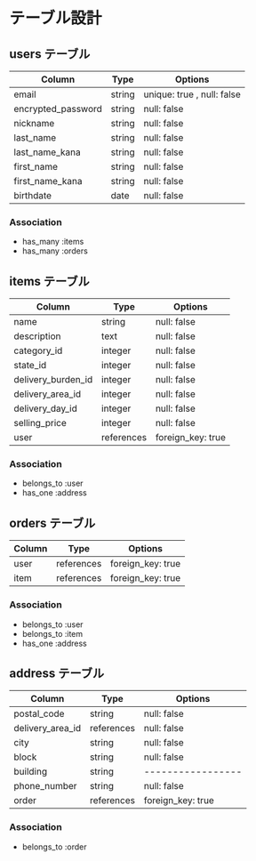 # テーブル設計

## users テーブル

| Column             | Type   | Options                     |
| ------------------ | ------ | --------------------------- |
| email              | string | unique: true , null: false  |
| encrypted_password | string | null: false                 |
| nickname           | string | null: false                 |
| last_name          | string | null: false                 |
| last_name_kana     | string | null: false                 |
| first_name         | string | null: false                 |
| first_name_kana    | string | null: false                 |
| birthdate          | date   | null: false                 |

### Association

- has_many :items
- has_many :orders

## items テーブル 
<!-- 商品の情報 -->

| Column             | Type          | Options           |
| ------------------ | ------------- | ----------------- |
| name               | string        | null: false       |
| description        | text          | null: false       |
| category_id        | integer       | null: false       |
| state_id           | integer       | null: false       |
| delivery_burden_id | integer       | null: false       |
| delivery_area_id   | integer       | null: false       |
| delivery_day_id    | integer       | null: false       |
| selling_price      | integer       | null: false       |
| user               | references    | foreign_key: true |



### Association

- belongs_to :user
- has_one :address

## orders テーブル
<!-- 購入記録 -->

| Column    | Type       | Options           |
| --------- | ---------- | ----------------- |
| user      | references | foreign_key: true |
| item      | references | foreign_key: true |

### Association

- belongs_to :user
- belongs_to :item
- has_one :address

## address テーブル
<!-- 配送先情報 -->

| Column           | Type       | Options           |
| ---------------- | ---------- | ----------------- |
| postal_code      | string     | null: false       |
| delivery_area_id | references | null: false       |
| city             | string     | null: false       |
| block            | string     | null: false       |
| building         | string     | ----------------- |
| phone_number     | string     | null: false       |
| order            | references | foreign_key: true |


### Association

- belongs_to :order